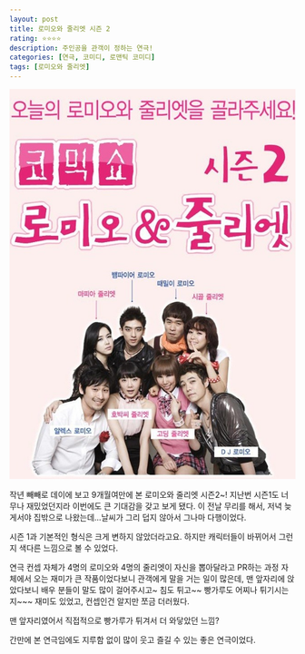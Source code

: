 ```yaml
---
layout: post
title: 로미오와 줄리엣 시즌 2
rating: ⭐️⭐️⭐️⭐️
description: 주인공을 관객이 정하는 연극!
categories: [연극, 코미디, 로맨틱 코미디]
tags: [로미오와 줄리엣]
---
```


![로미오와 줄리엣](../../img/2009/romeo_and_juliet2.jpg)

작년 빼빼로 데이에 보고 9개월여만에 본 로미오와 줄리엣 시즌2~!
지난번 시즌1도 너무나 재밌었던지라 이번에도 큰 기대감을 갖고 보게 됐다.
이 전날 무리를 해서, 저녁 늦게서야 집밖으로 나왔는데...날씨가 그리 덥지 않아서 그나마 다행이었다.

시즌 1과 기본적인 형식은 크게 변하지 않았더라고요. 하지만 캐릭터들이 바뀌어서 그런지 색다른 느낌으로 볼 수 있었다.

연극 컨셉 자체가 4명의 로미오와 4명의 줄리엣이 자신을 뽑아달라고 PR하는 과정 자체에서 오는 재미가 큰 작품이었다보니 관객에게 말을 거는 일이 많은데, 맨 앞자리에 앉았다보니 배우 분들이 말도 많이 걸어주시고~ 침도 튀고~~ 빵가루도 어찌나 튀기시는지~~~ 재미도 있었고, 컨셉인건 알지만 쪼금 더러웠다.

맨 앞자리였어서 직접적으로 빵가루가 튀겨서 더 와닿았던 느낌?

간만에 본 연극임에도 지루함 없이 많이 웃고 즐길 수 있는 좋은 연극이었다.